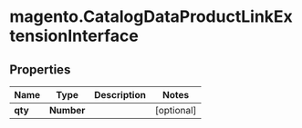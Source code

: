 # magento.CatalogDataProductLinkExtensionInterface

## Properties
Name | Type | Description | Notes
------------ | ------------- | ------------- | -------------
**qty** | **Number** |  | [optional] 


